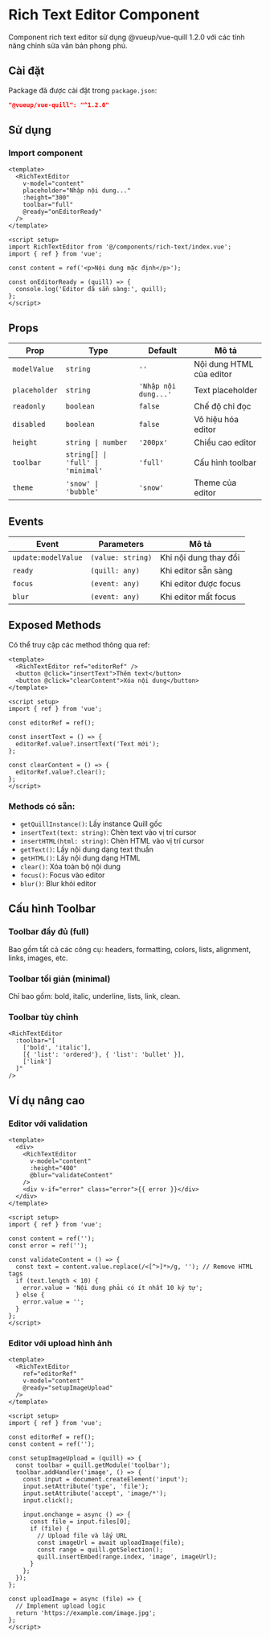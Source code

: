 # Rich Text Editor Component

Component rich text editor sử dụng @vueup/vue-quill 1.2.0 với các tính năng chỉnh sửa văn bản phong phú.

## Cài đặt

Package đã được cài đặt trong `package.json`:
```json
"@vueup/vue-quill": "^1.2.0"
```

## Sử dụng

### Import component
```vue
<template>
  <RichTextEditor
    v-model="content"
    placeholder="Nhập nội dung..."
    :height="300"
    toolbar="full"
    @ready="onEditorReady"
  />
</template>

<script setup>
import RichTextEditor from '@/components/rich-text/index.vue';
import { ref } from 'vue';

const content = ref('<p>Nội dung mặc định</p>');

const onEditorReady = (quill) => {
  console.log('Editor đã sẵn sàng:', quill);
};
</script>
```

## Props

| Prop | Type | Default | Mô tả |
|------|------|---------|-------|
| `modelValue` | `string` | `''` | Nội dung HTML của editor |
| `placeholder` | `string` | `'Nhập nội dung...'` | Text placeholder |
| `readonly` | `boolean` | `false` | Chế độ chỉ đọc |
| `disabled` | `boolean` | `false` | Vô hiệu hóa editor |
| `height` | `string \| number` | `'200px'` | Chiều cao editor |
| `toolbar` | `string[] \| 'full' \| 'minimal'` | `'full'` | Cấu hình toolbar |
| `theme` | `'snow' \| 'bubble'` | `'snow'` | Theme của editor |

## Events

| Event | Parameters | Mô tả |
|-------|------------|-------|
| `update:modelValue` | `(value: string)` | Khi nội dung thay đổi |
| `ready` | `(quill: any)` | Khi editor sẵn sàng |
| `focus` | `(event: any)` | Khi editor được focus |
| `blur` | `(event: any)` | Khi editor mất focus |

## Exposed Methods

Có thể truy cập các method thông qua ref:

```vue
<template>
  <RichTextEditor ref="editorRef" />
  <button @click="insertText">Thêm text</button>
  <button @click="clearContent">Xóa nội dung</button>
</template>

<script setup>
import { ref } from 'vue';

const editorRef = ref();

const insertText = () => {
  editorRef.value?.insertText('Text mới');
};

const clearContent = () => {
  editorRef.value?.clear();
};
</script>
```

### Methods có sẵn:

- `getQuillInstance()`: Lấy instance Quill gốc
- `insertText(text: string)`: Chèn text vào vị trí cursor
- `insertHTML(html: string)`: Chèn HTML vào vị trí cursor
- `getText()`: Lấy nội dung dạng text thuần
- `getHTML()`: Lấy nội dung dạng HTML
- `clear()`: Xóa toàn bộ nội dung
- `focus()`: Focus vào editor
- `blur()`: Blur khỏi editor

## Cấu hình Toolbar

### Toolbar đầy đủ (full)
Bao gồm tất cả các công cụ: headers, formatting, colors, lists, alignment, links, images, etc.

### Toolbar tối giản (minimal)
Chỉ bao gồm: bold, italic, underline, lists, link, clean.

### Toolbar tùy chỉnh
```vue
<RichTextEditor
  :toolbar="[
    ['bold', 'italic'],
    [{ 'list': 'ordered'}, { 'list': 'bullet' }],
    ['link']
  ]"
/>
```

## Ví dụ nâng cao

### Editor với validation
```vue
<template>
  <div>
    <RichTextEditor
      v-model="content"
      :height="400"
      @blur="validateContent"
    />
    <div v-if="error" class="error">{{ error }}</div>
  </div>
</template>

<script setup>
import { ref } from 'vue';

const content = ref('');
const error = ref('');

const validateContent = () => {
  const text = content.value.replace(/<[^>]*>/g, ''); // Remove HTML tags
  if (text.length < 10) {
    error.value = 'Nội dung phải có ít nhất 10 ký tự';
  } else {
    error.value = '';
  }
};
</script>
```

### Editor với upload hình ảnh
```vue
<template>
  <RichTextEditor
    ref="editorRef"
    v-model="content"
    @ready="setupImageUpload"
  />
</template>

<script setup>
import { ref } from 'vue';

const editorRef = ref();
const content = ref('');

const setupImageUpload = (quill) => {
  const toolbar = quill.getModule('toolbar');
  toolbar.addHandler('image', () => {
    const input = document.createElement('input');
    input.setAttribute('type', 'file');
    input.setAttribute('accept', 'image/*');
    input.click();
    
    input.onchange = async () => {
      const file = input.files[0];
      if (file) {
        // Upload file và lấy URL
        const imageUrl = await uploadImage(file);
        const range = quill.getSelection();
        quill.insertEmbed(range.index, 'image', imageUrl);
      }
    };
  });
};

const uploadImage = async (file) => {
  // Implement upload logic
  return 'https://example.com/image.jpg';
};
</script>
```
